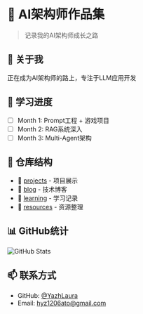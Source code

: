 # 🚀 AI架构师作品集

> 记录我的AI架构师成长之路

## 👋 关于我
正在成为AI架构师的路上，专注于LLM应用开发

## 🎯 学习进度
- [ ] Month 1: Prompt工程 + 游戏项目
- [ ] Month 2: RAG系统深入
- [ ] Month 3: Multi-Agent架构

## 📁 仓库结构
- 📂 [projects](./projects) - 项目展示
- 📂 [blog](./blog) - 技术博客
- 📂 [learning](./learning) - 学习记录
- 📂 [resources](./resources) - 资源整理

## 📊 GitHub统计
![GitHub Stats](https://github-readme-stats.vercel.app/api?username=YazhLaura&show_icons=true)

## 📫 联系方式
- GitHub: [@YazhLaura](https://github.com/YazhLaura)
- Email: hyz1206ato@gmail.com
